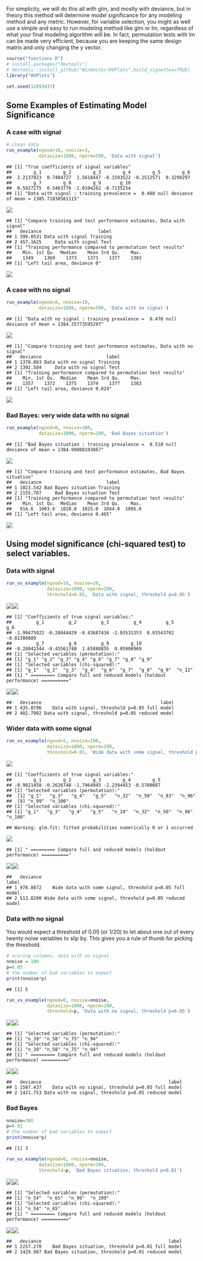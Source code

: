 For simplicity, we will do this all with glm, and mostly with deviance, but in theory this method will determine model significance for any modeling method and any metric. However, for variable selection, you might as well use a simple and easy to run modeling method like glm or lm, regardless of what your final modeling algorithm will be. In fact, permutation tests with lm can be made very efficient, because you are keeping the same design matrix and only changing the y vector.

``` r
source("functions.R")
# install.packages("devtools")
# devtools::install_github("WinVector/WVPlots",build_vignettes=TRUE)
library("WVPlots")

set.seed(12959437)
```

Some Examples of Estimating Model Significance
----------------------------------------------

### A case with signal

``` r
# clean data
run_example(ngood=10, nnoise=3,
            datasize=1000, nperm=500, 'Data with signal')
```

    ## [1] "True coefficients of signal variables"
    ##        g_1        g_2        g_3        g_4        g_5        g_6 
    ##  2.2137823  0.7404727  1.5618447 -0.1593522 -0.2512571  0.3290297 
    ##        g_7        g_8        g_9       g_10 
    ##  0.5927275  0.5463776 -1.0104262 -0.7135154 
    ## [1] "Data with signal : training prevalence =  0.488 null deviance of mean = 1385.71830581115"

![](PermutationSelection_files/figure-markdown_github/cleandata-1.png)

    ## [1] "Compare training and test performance estimates, Data with signal"
    ##   deviance                     label
    ## 1 399.0531 Data with signal Training
    ## 2 457.1625     Data with signal Test
    ## [1] "Training performance compared to permutation test results"
    ##    Min. 1st Qu.  Median    Mean 3rd Qu.    Max. 
    ##    1349    1369    1373    1373    1377    1383 
    ## [1] "Left tail area, deviance 0"

![](PermutationSelection_files/figure-markdown_github/cleandata-2.png)

### A case with no signal

``` r
run_example(ngood=0, nnoise=10,
            datasize=1000, nperm=500, 'Data with no signal')
```

    ## [1] "Data with no signal : training prevalence =  0.478 null deviance of mean = 1384.35773595297"

![](PermutationSelection_files/figure-markdown_github/nosignal-1.png)

    ## [1] "Compare training and test performance estimates, Data with no signal"
    ##   deviance                        label
    ## 1 1378.063 Data with no signal Training
    ## 2 1392.584     Data with no signal Test
    ## [1] "Training performance compared to permutation test results"
    ##    Min. 1st Qu.  Median    Mean 3rd Qu.    Max. 
    ##    1357    1372    1375    1374    1377    1383 
    ## [1] "Left tail area, deviance 0.824"

![](PermutationSelection_files/figure-markdown_github/nosignal-2.png)

### Bad Bayes: very wide data with no signal

``` r
run_example(ngood=0, nnoise=300, 
            datasize=1000, nperm=200, 'Bad Bayes situation')
```

    ## [1] "Bad Bayes situation : training prevalence =  0.518 null deviance of mean = 1384.99808103867"

![](PermutationSelection_files/figure-markdown_github/badbayes-1.png)

    ## [1] "Compare training and test performance estimates, Bad Bayes situation"
    ##   deviance                        label
    ## 1 1023.542 Bad Bayes situation Training
    ## 2 2155.707     Bad Bayes situation Test
    ## [1] "Training performance compared to permutation test results"
    ##    Min. 1st Qu.  Median    Mean 3rd Qu.    Max. 
    ##   914.6  1003.0  1028.0  1025.0  1044.0  1095.0 
    ## [1] "Left tail area, deviance 0.465"

![](PermutationSelection_files/figure-markdown_github/badbayes-2.png)

Using model significance (chi-squared test) to select variables.
----------------------------------------------------------------

### Data with signal

``` r
run_vs_example(ngood=10, nnoise=20,
               datasize=1000, nperm=200,
               threshold=0.05, 'Data with signal, threshold p=0.05')
```

![](PermutationSelection_files/figure-markdown_github/varSelclean-1.png)![](PermutationSelection_files/figure-markdown_github/varSelclean-2.png)

    ## [1] "Coefficients of true signal variables:"
    ##         g_1         g_2         g_3         g_4         g_5         g_6 
    ## -1.99475022 -0.28044429 -0.43687434 -2.03531353  0.03543782 -0.81308889 
    ##         g_7         g_8         g_9        g_10 
    ## -0.28042344 -0.45561740  1.65888855  0.05908969 
    ## [1] "Selected variables (permutation):"
    ## [1] "g_1" "g_2" "g_3" "g_4" "g_6" "g_7" "g_8" "g_9"
    ## [1] "Selected variables (chi-squared):"
    ## [1] "g_1"  "g_2"  "g_3"  "g_4"  "g_6"  "g_7"  "g_8"  "g_9"  "n_12"
    ## [1] " ========= Compare full and reduced models (holdout performance) =========="

![](PermutationSelection_files/figure-markdown_github/varSelclean-3.png)![](PermutationSelection_files/figure-markdown_github/varSelclean-4.png)

    ##   deviance                                            label
    ## 1 435.0796    Data with signal, threshold p=0.05 full model
    ## 2 402.7902 Data with signal, threshold p=0.05 reduced model

### Wider data with some signal

``` r
run_vs_example(ngood=5, nnoise=100,
               datasize=1000, nperm=200,
               threshold=0.05, 'Wide data with some signal, threshold p=0.05')
```

![](PermutationSelection_files/figure-markdown_github/varSelnoisySig-1.png)

    ## [1] "Coefficients of true signal variables:"
    ##        g_1        g_2        g_3        g_4        g_5 
    ## -0.9821458 -0.2626748 -1.7964945 -2.2394453 -0.5700087 
    ## [1] "Selected variables (permutation):"
    ##  [1] "g_1"   "g_3"   "g_4"   "g_5"   "n_32"  "n_50"  "n_83"  "n_96" 
    ##  [9] "n_99"  "n_100"
    ## [1] "Selected variables (chi-squared):"
    ## [1] "g_1"   "g_3"   "g_4"   "g_5"   "n_24"  "n_32"  "n_50"  "n_96"  "n_100"

    ## Warning: glm.fit: fitted probabilities numerically 0 or 1 occurred

![](PermutationSelection_files/figure-markdown_github/varSelnoisySig-2.png)

    ## [1] " ========= Compare full and reduced models (holdout performance) =========="

![](PermutationSelection_files/figure-markdown_github/varSelnoisySig-3.png)![](PermutationSelection_files/figure-markdown_github/varSelnoisySig-4.png)

    ##   deviance                                                      label
    ## 1 978.8872    Wide data with some signal, threshold p=0.05 full model
    ## 2 513.8200 Wide data with some signal, threshold p=0.05 reduced model

### Data with no signal

You would expect a threshold of 0.05 (or 1/20) to let about one out of every twenty noise variables to slip by. This gives you a rule of thumb for picking the threshold.

``` r
# scoring columns, data with no signal
nnoise = 100
p=0.05
# the number of bad variables to expect
print(nnoise*p)
```

    ## [1] 5

``` r
run_vs_example(ngood=0, nnoise=nnoise,
               datasize=1000, nperm=200,
               threshold=p, 'Data with no signal, threshold p=0.05')
```

![](PermutationSelection_files/figure-markdown_github/varSelnosig-1.png)![](PermutationSelection_files/figure-markdown_github/varSelnosig-2.png)

    ## [1] "Selected variables (permutation):"
    ## [1] "n_39" "n_58" "n_75" "n_94"
    ## [1] "Selected variables (chi-squared):"
    ## [1] "n_39" "n_58" "n_75" "n_94"
    ## [1] " ========= Compare full and reduced models (holdout performance) =========="

![](PermutationSelection_files/figure-markdown_github/varSelnosig-3.png)![](PermutationSelection_files/figure-markdown_github/varSelnosig-4.png)

    ##   deviance                                               label
    ## 1 1507.437    Data with no signal, threshold p=0.05 full model
    ## 2 1421.753 Data with no signal, threshold p=0.05 reduced model

### Bad Bayes

``` r
nnoise=300
p=0.01
# the number of bad variables to expect
print(nnoise*p)
```

    ## [1] 3

``` r
run_vs_example(ngood=0, nnoise=nnoise, 
            datasize=1000, nperm=200, 
            threshold=p, 'Bad Bayes situation, threshold p=0.01')
```

![](PermutationSelection_files/figure-markdown_github/varSelnosig2-1.png)![](PermutationSelection_files/figure-markdown_github/varSelnosig2-2.png)

    ## [1] "Selected variables (permutation):"
    ## [1] "n_54"  "n_65"  "n_99"  "n_199"
    ## [1] "Selected variables (chi-squared):"
    ## [1] "n_54" "n_65"
    ## [1] " ========= Compare full and reduced models (holdout performance) =========="

![](PermutationSelection_files/figure-markdown_github/varSelnosig2-3.png)![](PermutationSelection_files/figure-markdown_github/varSelnosig2-4.png)

    ##   deviance                                               label
    ## 1 2257.270    Bad Bayes situation, threshold p=0.01 full model
    ## 2 1429.987 Bad Bayes situation, threshold p=0.01 reduced model
